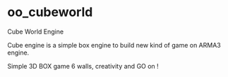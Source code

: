 # oo_cubeworld
Cube World Engine

Cube engine is a simple box engine to build new kind of game on ARMA3 engine.

Simple 3D BOX game 6 walls, creativity and GO on !
